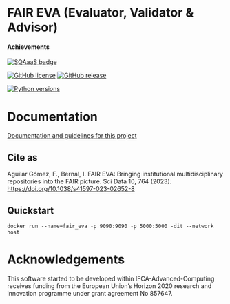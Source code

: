 # FAIR EVA (Evaluator, Validator & Advisor)

#### Achievements
[![SQAaaS badge](https://github.com/IFCA-Advanced-Computing/SQAaaS/blob/master/badges/badges_120x93/badge_software_silver.png)](https://eu.badgr.com/public/assertions/VZzcTl6WTo-6r6yCKUFGpA "SQAaaS silver badge achieved")

[![GitHub license](https://img.shields.io/github/license/indigo-dc/DEEPaaS.svg)](https://github.com/eosc-synergy/FAIR_eva/blob/main/LICENSE)
[![GitHub release](https://img.shields.io/github/release/indigo-dc/DEEPaaS.svg)](https://github.com/eosc-synergy/FAIR_eva/releases)

[![Python versions](https://img.shields.io/pypi/pyversions/deepaas.svg)](https://pypi.python.org/pypi/deepaas)


# Documentation

[Documentation and guidelines for this project](docs/index.md)

## Cite as
Aguilar Gómez, F., Bernal, I. FAIR EVA: Bringing institutional multidisciplinary repositories into the FAIR picture. Sci Data 10, 764 (2023). https://doi.org/10.1038/s41597-023-02652-8

## Quickstart

```
docker run --name=fair_eva -p 9090:9090 -p 5000:5000 -dit --network host
```

# Acknowledgements

This software started to be developed within IFCA-Advanced-Computing receives
funding from the European Union’s Horizon 2020 research and
innovation programme under grant agreement No 857647.
